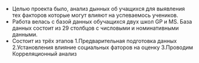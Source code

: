 
- Целью проекта было, анализ дынных об учащихся для выявления тех факторов которые могут влияют на успеваемось учеников.
- Работа велась с базой данных обучащихся двух школ GP и MS. База данных состоит из 29 столбцов с числовыми и номинативными данными.
- Состоит из трёх этапов 
     1.Предварительная подготовка данных
     2.Установления влияние социальных фаторов на оценку
     3.Проводим Корреляционный анализ
